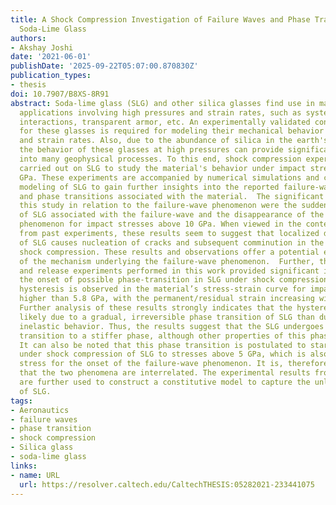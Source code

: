 ```yaml
---
title: A Shock Compression Investigation of Failure Waves and Phase Transition in
  Soda-Lime Glass
authors:
- Akshay Joshi
date: '2021-06-01'
publishDate: '2025-09-22T05:07:00.870830Z'
publication_types:
- thesis
doi: 10.7907/B8XS-8R91
abstract: Soda-lime glass (SLG) and other silica glasses find use in many technological
  applications involving high pressures and strain rates, such as systems with laser-matter
  interactions, transparent armor, etc. An experimentally validated constitutive model
  for these glasses is required for modeling their mechanical behavior at high pressures
  and strain rates. Also, due to the abundance of silica in the earth's crust, understanding
  the behavior of these glasses at high pressures can provide significant insights
  into many geophysical processes. To this end, shock compression experiments are
  carried out on SLG to study the material's behavior under impact stresses of 5-10
  GPa. These experiments are accompanied by numerical simulations and constitutive
  modeling of SLG to gain further insights into the reported failure-wave phenomenon
  and phase transitions associated with the material.  The significant findings of
  this study in relation to the failure-wave phenomenon were the sudden densification/compaction
  of SLG associated with the failure-wave and the disappearance of the failure-wave
  phenomenon for impact stresses above 10 GPa. When viewed in the context of the findings
  from past experiments, these results seem to suggest that localized densification/compaction
  of SLG causes nucleation of cracks and subsequent comminution in the material under
  shock compression. These results and observations offer a potential explanation
  of the mechanism underlying the failure-wave phenomenon.  Further, the shock compression
  and release experiments performed in this work provided significant insights into
  the onset of possible phase-transition in SLG under shock compression. A loading-unloading
  hysteresis is observed in the material’s stress-strain curve for impact stresses
  higher than 5.8 GPa, with the permanent/residual strain increasing with impact stress.
  Further analysis of these results strongly indicates that the hysteresis is more
  likely due to a gradual, irreversible phase transition of SLG than due to regular
  inelastic behavior. Thus, the results suggest that the SLG undergoes a gradual phase
  transition to a stiffer phase, although other properties of this phase remain unclear.
  It can also be noted that this phase transition is postulated to start occurring
  under shock compression of SLG to stresses above 5 GPa, which is also the threshold
  stress for the onset of the failure-wave phenomenon. It is, therefore, possible
  that the two phenomena are interrelated. The experimental results from this study
  are further used to construct a constitutive model to capture the unloading behavior
  of SLG.
tags:
- Aeronautics
- failure waves
- phase transition
- shock compression
- Silica glass
- soda-lime glass
links:
- name: URL
  url: https://resolver.caltech.edu/CaltechTHESIS:05282021-233441075
---
```

